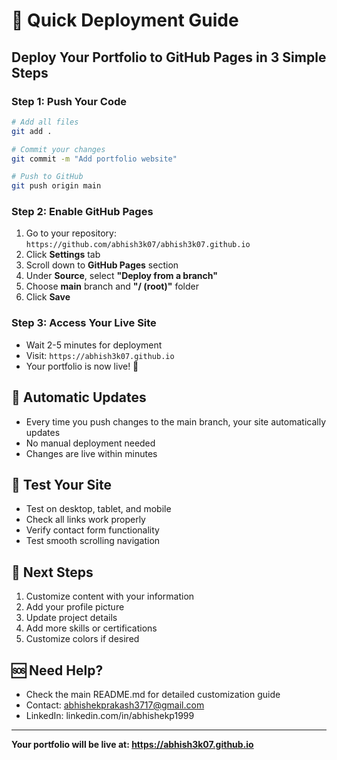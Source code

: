 # 🚀 Quick Deployment Guide

## Deploy Your Portfolio to GitHub Pages in 3 Simple Steps

### Step 1: Push Your Code
```bash
# Add all files
git add .

# Commit your changes
git commit -m "Add portfolio website"

# Push to GitHub
git push origin main
```

### Step 2: Enable GitHub Pages
1. Go to your repository: `https://github.com/abhish3k07/abhish3k07.github.io`
2. Click **Settings** tab
3. Scroll down to **GitHub Pages** section
4. Under **Source**, select **"Deploy from a branch"**
5. Choose **main** branch and **"/ (root)"** folder
6. Click **Save**

### Step 3: Access Your Live Site
- Wait 2-5 minutes for deployment
- Visit: `https://abhish3k07.github.io`
- Your portfolio is now live! 🎉

## 🔄 Automatic Updates
- Every time you push changes to the main branch, your site automatically updates
- No manual deployment needed
- Changes are live within minutes

## 📱 Test Your Site
- Test on desktop, tablet, and mobile
- Check all links work properly
- Verify contact form functionality
- Test smooth scrolling navigation

## 🎯 Next Steps
1. Customize content with your information
2. Add your profile picture
3. Update project details
4. Add more skills or certifications
5. Customize colors if desired

## 🆘 Need Help?
- Check the main README.md for detailed customization guide
- Contact: abhishekprakash3717@gmail.com
- LinkedIn: linkedin.com/in/abhishekp1999

---
**Your portfolio will be live at: https://abhish3k07.github.io**
